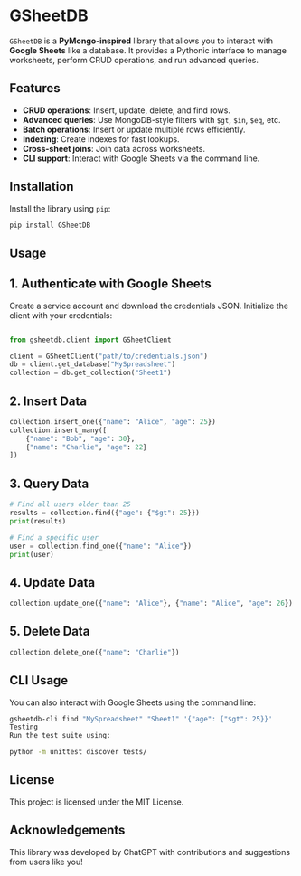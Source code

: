 # GSheetDB

`GSheetDB` is a **PyMongo-inspired** library that allows you to interact with **Google Sheets** like a database. It provides a Pythonic interface to manage worksheets, perform CRUD operations, and run advanced queries.

## Features

- **CRUD operations**: Insert, update, delete, and find rows.
- **Advanced queries**: Use MongoDB-style filters with `$gt`, `$in`, `$eq`, etc.
- **Batch operations**: Insert or update multiple rows efficiently.
- **Indexing**: Create indexes for fast lookups.
- **Cross-sheet joins**: Join data across worksheets.
- **CLI support**: Interact with Google Sheets via the command line.

## Installation

Install the library using `pip`:

```bash
pip install GSheetDB
```

## Usage
## 1. Authenticate with Google Sheets
Create a service account and download the credentials JSON. Initialize the client with your credentials:

``` python

from gsheetdb.client import GSheetClient

client = GSheetClient("path/to/credentials.json")
db = client.get_database("MySpreadsheet")
collection = db.get_collection("Sheet1")
```
## 2. Insert Data
```python
collection.insert_one({"name": "Alice", "age": 25})
collection.insert_many([
    {"name": "Bob", "age": 30},
    {"name": "Charlie", "age": 22}
])
```
## 3. Query Data
``` python
# Find all users older than 25
results = collection.find({"age": {"$gt": 25}})
print(results)

# Find a specific user
user = collection.find_one({"name": "Alice"})
print(user)
```
## 4. Update Data
``` python 
collection.update_one({"name": "Alice"}, {"name": "Alice", "age": 26})
```
## 5. Delete Data
``` python
collection.delete_one({"name": "Charlie"})
```
## CLI Usage
You can also interact with Google Sheets using the command line:

``` bash
gsheetdb-cli find "MySpreadsheet" "Sheet1" '{"age": {"$gt": 25}}'
Testing
Run the test suite using:
```
``` bash
python -m unittest discover tests/
```
## License
This project is licensed under the MIT License.

## Acknowledgements
This library was developed by ChatGPT with contributions and suggestions from users like you!